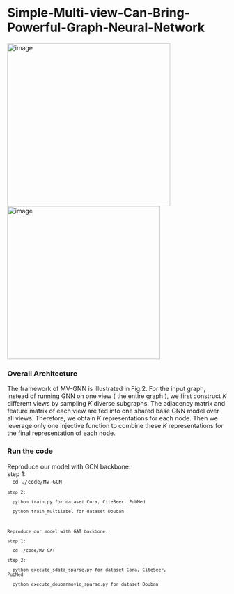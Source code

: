 # Simple-Multi-view-Can-Bring-Powerful-Graph-Neural-Network
<img width="374" alt="image" src="https://user-images.githubusercontent.com/101496242/217576624-342f8592-b588-49d6-ab08-9ccbea4da170.png"><img width="351" alt="image" src="https://user-images.githubusercontent.com/101496242/217576796-2ca599a5-74ac-4338-a73b-ed2578c5a898.png">
### Overall Architecture

The framework of MV-GNN is illustrated in Fig.2. For the input graph, instead of running GNN on one view ( the entire graph ), we first construct $K$ different views by sampling $K$ diverse subgraphs. The adjacency matrix and feature matrix of each view are fed into one shared base GNN model over all views. Therefore, we obtain $K$ representations for each node. Then we leverage only one injective function to combine these $K$ representations for the final representation of each node.

### Run the code
Reproduce our model with GCN backbone:\
step 1: \
 &ensp; <code>cd ./code/MV-GCN<code>\
step 2:\
 &ensp; python train.py for dataset Cora, CiteSeer, PubMed\
 &ensp; python train_multilabel for dataset Douban

Reproduce our model with GAT backbone:\
step 1: \
 &ensp; cd ./code/MV-GAT\
step 2:\
 &ensp; python execute_sdata_sparse.py for dataset Cora, CiteSeer, PubMed\
 &ensp; python execute_doubanmovie_sparse.py for dataset Douban
